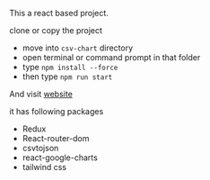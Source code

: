 This a react based project.

clone or copy the project

- move into ```csv-chart``` directory 
- open terminal or command prompt in that folder
- type ``` npm install --force ```
- then type ``` npm run start ```

And visit [website](http://localhost:3000/dataloading)

it has following packages 

- Redux
- React-router-dom
- csvtojson
- react-google-charts
- tailwind css
